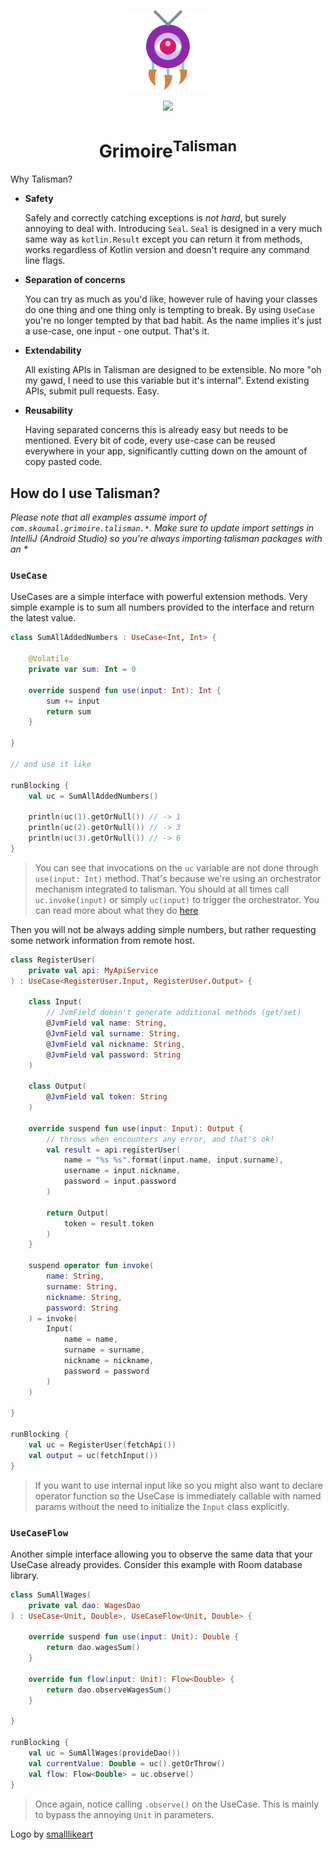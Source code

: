 <p align="center">
  <img src="art/logo.svg" width="128px" />
</p>
<p align="center">
    <a href="https://bintray.com/diareuse/grimoire/talisman/"><img src="https://api.bintray.com/packages/diareuse/grimoire/talisman/images/download.svg?version=latest" /></a>
</p>
<h1 align="center">Grimoire<sup>Talisman</sup></h1>

Why Talisman?

* **Safety**

    Safely and correctly catching exceptions is _not hard_, but surely annoying to deal with.
    Introducing `Seal`. `Seal` is designed in a very much same way as `kotlin.Result` except you
    can return it from methods, works regardless of Kotlin version and doesn't require any command
    line flags.

* **Separation of concerns**

    You can try as much as you'd like, however rule of having your classes do one thing and one
    thing only is tempting to break. By using `UseCase` you're no longer tempted by that bad habit.
    As the name implies it's just a use-case, one input - one output. That's it.

* **Extendability**

    All existing APIs in Talisman are designed to be extensible. No more "oh my gawd, I need to use
    this variable but it's internal". Extend existing APIs, submit pull requests. Easy.

* **Reusability**

    Having separated concerns this is already easy but needs to be mentioned. Every bit of code,
    every use-case can be reused everywhere in your app, significantly cutting down on the amount of
    copy pasted code.


## How do I use Talisman?

_Please note that all examples assume import of `com.skoumal.grimoire.talisman.*`. Make sure to
update import settings in IntelliJ (Android Studio) so you're always importing talisman packages
with an *_

### `UseCase`

UseCases are a simple interface with powerful extension methods. Very simple example is to sum all
numbers provided to the interface and return the latest value.

```kotlin
class SumAllAddedNumbers : UseCase<Int, Int> {

    @Volatile
    private var sum: Int = 0

    override suspend fun use(input: Int): Int {
        sum += input
        return sum
    }

}

// and use it like

runBlocking {
    val uc = SumAllAddedNumbers()

    println(uc(1).getOrNull()) // -> 1
    println(uc(2).getOrNull()) // -> 3
    println(uc(3).getOrNull()) // -> 6
}
```

> You can see that invocations on the `uc` variable are not done through `use(input: Int)` method.
That's because we're using an orchestrator mechanism integrated to talisman. You should at all times
call `uc.invoke(input)` or simply `uc(input)` to trigger the orchestrator. You can read more about
what they do [here](talisman/src/main/java/com/skoumal/grimoire/talisman/UseCaseOrchestrator.kt)

Then you will not be always adding simple numbers, but rather requesting some network information
from remote host.

```kotlin
class RegisterUser(
    private val api: MyApiService
) : UseCase<RegisterUser.Input, RegisterUser.Output> {

    class Input(
        // JvmField doesn't generate additional methods (get/set)
        @JvmField val name: String,
        @JvmField val surname: String,
        @JvmField val nickname: String,
        @JvmField val password: String
    )

    class Output(
        @JvmField val token: String
    )

    override suspend fun use(input: Input): Output {
        // throws when encounters any error, and that's ok!
        val result = api.registerUser(
            name = "%s %s".format(input.name, input.surname),
            username = input.nickname,
            password = input.password
        )

        return Output(
            token = result.token
        )
    }

    suspend operator fun invoke(
        name: String,
        surname: String,
        nickname: String,
        password: String
    ) = invoke(
        Input(
            name = name,
            surname = surname,
            nickname = nickname,
            password = password
        )
    )

}

runBlocking {
    val uc = RegisterUser(fetchApi())
    val output = uc(fetchInput())
}
```

> If you want to use internal input like so you might also want to declare operator function so the
UseCase is immediately callable with named params without the need to initialize the `Input` class
explicitly.

### `UseCaseFlow`

Another simple interface allowing you to observe the same data that your UseCase already provides.
Consider this example with Room database library.

```kotlin
class SumAllWages(
    private val dao: WagesDao
) : UseCase<Unit, Double>, UseCaseFlow<Unit, Double> {

    override suspend fun use(input: Unit): Double {
        return dao.wagesSum()
    }

    override fun flow(input: Unit): Flow<Double> {
        return dao.observeWagesSum()
    }

}

runBlocking {
    val uc = SumAllWages(provideDao())
    val currentValue: Double = uc().getOrThrow()
    val flow: Flow<Double> = uc.observe()
}
```

> Once again, notice calling `.observe()` on the UseCase. This is mainly to bypass the annoying
`Unit` in parameters.

Logo by <a href="https://www.flaticon.com/authors/smalllikeart" title="smalllikeart">smalllikeart</a>
